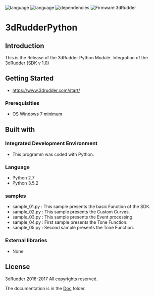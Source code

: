 ![language](https://img.shields.io/badge/Language-python%202.7-green.svg) 
![language](https://img.shields.io/badge/Language-python%203.5.2-green.svg) 
![dependencies](https://img.shields.io/badge/Dependecies-3dRudderSDK-green.svg)
![Firmware 3dRudder](https://img.shields.io/badge/Firmware%203dRudder-%3E%20v1.3.5.2-brightgreen.svg)

# 3dRudderPython

## Introduction

This is the Release of the 3dRudder Python Module.
Integration of the 3dRudder (SDK v 1.0)

## Getting Started
* https://www.3drudder.com/start/

### Prerequisities 
* OS Windows 7 minimum
	
## Built with

### Integrated Development Environment 
* This programm was coded with Python.

### Language 
* Python 2.7
* Python 3.5.2

### samples 

* sample_01.py : This sample presents the basic Function of the SDK.
* sample_02.py : This sample presents the Custom Curves.
* sample_03.py : This sample presents the Event processing.
* sample_04.py : First sample presents the Tone Function.
* sample_05.py : Second sample presents the Tone Function.

### External libraries
* None
	
## License
3dRudder 2016-2017 All copyrights reserved.


The documentation is in the [Doc](Doc/3DRudderPythonSDK.pdf) folder.


